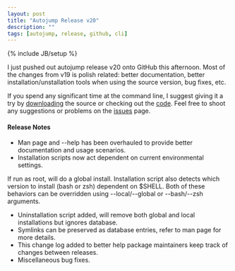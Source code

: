 ```yaml
---
layout: post
title: "Autojump Release v20"
description: ""
tags: [autojump, release, github, cli]
---
```

{% include JB/setup %}

I just pushed out autojump release v20 onto GitHub this afternoon. Most of the changes from v19 is polish related: better documentation, better installation/unstallation tools when using the source version, bug fixes, etc.

If you spend any significant time at the command line, I suggest giving it a try by [downloading](https://github.com/joelthelion/autojump/downloads) the source or checking out the [code](https://github.com/joelthelion/autojump). Feel free to shoot any suggestions or problems on the [issues](https://github.com/joelthelion/autojump/issues) page.

#### Release Notes

- Man page and --help has been overhauled to provide better documentation and usage scenarios.
- Installation scripts now act dependent on current environmental settings.

If run as root, will do a global install. Installation script also detects which version to install (bash or zsh) dependent on $SHELL.  Both of these behaviors can be overridden using --local/--global or --bash/--zsh arguments.

- Uninstallation script added, will remove both global and local installations but ignores database.
- Symlinks can be preserved as database entries, refer to man page for more details.
- This change log added to better help package maintainers keep track of changes between releases.
- Miscellaneous bug fixes.
